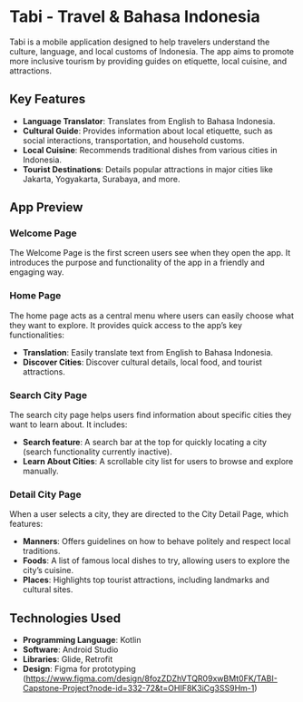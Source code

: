 # Tabi - Travel & Bahasa Indonesia

Tabi is a mobile application designed to help travelers understand the culture, language, and local customs of Indonesia. The app aims to promote more inclusive tourism by providing guides on etiquette, local cuisine, and attractions.

## Key Features
- **Language Translator**: Translates from English to Bahasa Indonesia.
- **Cultural Guide**: Provides information about local etiquette, such as social interactions, transportation, and household customs.
- **Local Cuisine**: Recommends traditional dishes from various cities in Indonesia.
- **Tourist Destinations**: Details popular attractions in major cities like Jakarta, Yogyakarta, Surabaya, and more.

## App Preview
### Welcome Page
The Welcome Page is the first screen users see when they open the app. It introduces the purpose and functionality of the app in a friendly and engaging way.

### Home Page
The home page acts as a central menu where users can easily choose what they want to explore. It provides quick access to the app’s key functionalities:
- **Translation**: Easily translate text from English to Bahasa Indonesia.
- **Discover Cities**: Discover cultural details, local food, and tourist attractions.

### Search City Page
The search city page helps users find information about specific cities they want to learn about. It includes:
- **Search feature**: A search bar at the top for quickly locating a city (search functionality currently inactive).
- **Learn About Cities**: A scrollable city list for users to browse and explore manually.

### Detail City Page
When a user selects a city, they are directed to the City Detail Page, which features:
- **Manners**: Offers guidelines on how to behave politely and respect local traditions.
- **Foods**: A list of famous local dishes to try, allowing users to explore the city’s cuisine.
- **Places**: Highlights top tourist attractions, including landmarks and cultural sites.

## Technologies Used
- **Programming Language**: Kotlin
- **Software**: Android Studio
- **Libraries**: Glide, Retrofit
- **Design**: Figma for prototyping (https://www.figma.com/design/8fozZDZhVTQR09xwBMt0FK/TABI-Capstone-Project?node-id=332-72&t=OHIF8K3iCg3SS9Hm-1)
